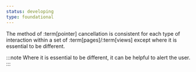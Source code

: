 ```yaml
---
status: developing
type: foundational
---
```


The method of :term[pointer] cancellation is consistent for each type of interaction within a set of :term[pages]/:term[views] except where it is essential to be different.

:::note
Where it is essential to be different, it can be helpful to alert the user.
:::